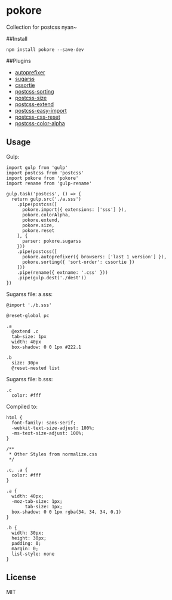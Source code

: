 # pokore
Collection for postcss nyan~

##Install

`npm install pokore --save-dev`

##Plugins
* [autoprefixer](https://github.com/postcss/autoprefixer)
* [sugarss](https://github.com/postcss/sugarss)
* [cssortie](https://github.com/dalphyx/cssortie)
* [postcss-sorting](https://github.com/hudochenkov/postcss-sorting)
* [postcss-size](https://github.com/postcss/postcss-size)
* [postcss-extend](https://github.com/travco/postcss-extend)
* [postcss-easy-import](https://github.com/TrySound/postcss-easy-import)
* [postcss-css-reset](https://github.com/baiyaaaaa/postcss-css-reset)
* [postcss-color-alpha](https://github.com/avanes/postcss-color-alpha)


## Usage
Gulp:

```
import gulp from 'gulp'
import postcss from 'postcss'
import pokore from 'pokore'
import rename from 'gulp-rename'

gulp.task('postcss', () => {
  return gulp.src('./a.sss')
    .pipe(postcss([
      pokore.import({ extensions: ['sss'] }),
      pokore.colorAlpha,
      pokore.extend,
      pokore.size,
      pokore.reset
    ], {
      parser: pokore.sugarss
    }))
    .pipe(postcss([
      pokore.autoprefixer({ browsers: ['last 1 version'] }),
      pokore.sorting({ 'sort-order': cssortie })
    ]))
    .pipe(rename({ extname: '.css' }))
    .pipe(gulp.dest('./dest'))
})

``` 

Sugarss file: a.sss:

```
@import './b.sss'

@reset-global pc

.a
  @extend .c
  tab-size: 1px
  width: 40px
  box-shadow: 0 0 1px #222.1

.b
  size: 30px
  @reset-nested list
```

Sugarss file: b.sss:

```
.c
  color: #fff
```

Compiled to:

```
html {
  font-family: sans-serif;
  -webkit-text-size-adjust: 100%;
  -ms-text-size-adjust: 100%;
}
  
/**
 * Other Styles from normalize.css
 */
 
.c, .a {
  color: #fff
}

.a {
  width: 40px;
  -moz-tab-size: 1px;
       tab-size: 1px;
  box-shadow: 0 0 1px rgba(34, 34, 34, 0.1)
}

.b {
  width: 30px;
  height: 30px;
  padding: 0;
  margin: 0;
  list-style: none
}
```
## License 
 
MIT